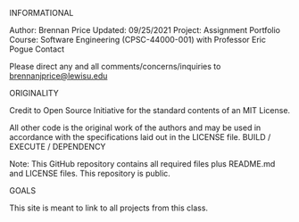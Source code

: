 INFORMATIONAL

Author: Brennan Price
Updated: 09/25/2021
Project: Assignment Portfolio
Course: Software Engineering (CPSC-44000-001) with Professor Eric Pogue
Contact

Please direct any and all comments/concerns/inquiries to brennanjprice@lewisu.edu

ORIGINALITY

Credit to Open Source Initiative for the standard contents of an MIT License.

All other code is the original work of the authors and may be used in accordance with the specifications laid out in the LICENSE file.
BUILD / EXECUTE / DEPENDENCY

Note: This GitHub repository contains all
required files plus README.md and LICENSE files. This repository is public.

GOALS

This site is meant to link to all projects from this class.